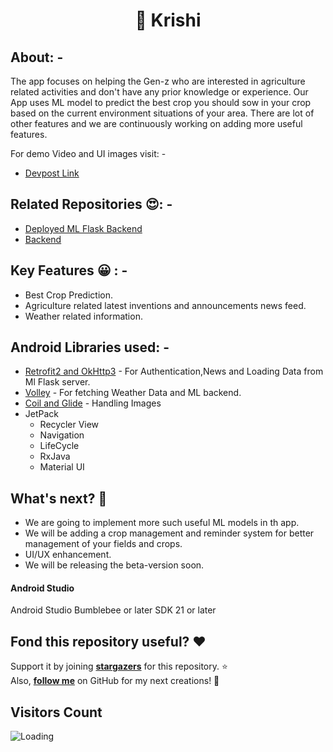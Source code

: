 <h1 align="center"> 🚀 Krishi</h1>

## About: -
The app focuses on helping the Gen-z who are interested in agriculture related activities and don't have any prior knowledge or experience. Our App uses ML model to predict the best crop you should sow in your crop based on the current environment situations of your area. There are lot of other features and we are continuously working on adding more useful features.
 
For demo Video and UI images visit: -
- [Devpost Link](https://devpost.com/software/krishi-akhbu3)

## Related Repositories 😍: -
- [Deployed ML Flask Backend](https://github.com/GeekyCats/Krishi-Ml-Backend)
- [Backend](https://github.com/GeekyCats/Krishi-Backend)


## Key Features 😀 : -
- Best Crop Prediction.
- Agriculture related latest inventions and announcements news feed.
- Weather related information.

## Android Libraries used: -
- [Retrofit2 and OkHttp3](https://square.github.io/retrofit/) - For Authentication,News and Loading Data from Ml Flask server.
- [Volley](https://github.com/google/volley) - For fetching Weather Data and ML backend.
- [Coil and Glide](https://coil-kt.github.io/coil/) - Handling Images 
- JetPack
   - Recycler View
   - Navigation
   - LifeCycle
   - RxJava
   - Material UI
 
## What's next? :tada:
- We are going to implement more such useful ML models in th app.
- We will be adding a crop management and reminder system for better management of your fields and crops.
- UI/UX enhancement.
- We will be releasing the beta-version soon.
 
#### Android Studio
Android Studio Bumblebee or later
SDK 21 or later

## Fond this repository useful? :heart:
Support it by joining __[stargazers](https://github.com/GeekyCats/Krishi-Frontend/stargazers)__ for this repository. :star: <br>
Also, __[follow me](https://github.com/AmartyaSingh97)__ on GitHub for my next creations! 🤩

## Visitors Count
<img align="left" src = "https://profile-counter.glitch.me/Krishi-Frontend/count.svg" alt ="Loading">
